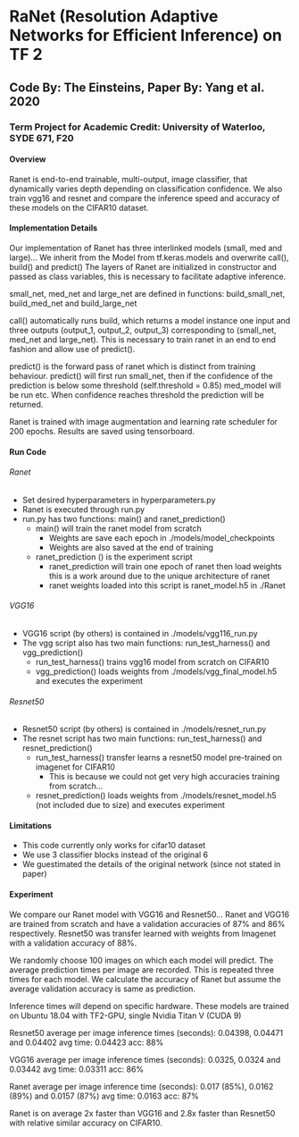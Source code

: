 # RaNet (Resolution Adaptive Networks for Efficient Inference) on TF 2
## Code By: The Einsteins,  Paper By: Yang et al. 2020

### Term Project for Academic Credit: University of Waterloo, SYDE 671, F20 

#### Overview
Ranet is end-to-end trainable, multi-output, image classifier, that dynamically varies depth depending on classification confidence.
We also train vgg16 and resnet and compare the inference speed and accuracy of these models on the CIFAR10 dataset. 

#### Implementation Details
Our implementation of Ranet has three interlinked models (small, med and large)...
We inherit from the Model from tf.keras.models and overwrite call(), build() and predict()
The layers of Ranet are initialized in constructor and passed as class variables, this is necessary to facilitate adaptive inference. 

small_net, med_net and large_net are defined in functions: build_small_net, build_med_net and build_large_net

call() automatically runs build, which returns a model instance one input and three outputs (output_1, output_2, output_3)
corresponding to (small_net, med_net and large_net). This is necessary to train ranet in an end to end fashion and allow use of predict(). 

predict() is the forward pass of ranet which is distinct from training behaviour.
predict() will first run small_net, then if the confidence of the prediction is below some threshold (self.threshold = 0.85)
med_model will be run etc. When confidence reaches threshold the prediction will be returned. 

Ranet is trained with image augmentation and learning rate scheduler for 200 epochs. Results are saved using tensorboard. 

#### Run Code
###### Ranet
* Set desired hyperparameters in hyperparameters.py
* Ranet is executed through run.py
* run.py has two functions: main() and ranet_prediction()
    * main() will train the ranet model from scratch
        * Weights are save each epoch in ./models/model_checkpoints
        * Weights are also saved at the end of training
    * ranet_prediction () is the experiment script
        * ranet_prediction will train one epoch of ranet then load weights this is a work around due to the unique architecture
        of ranet
        * ranet weights loaded into this script is ranet_model.h5 in ./Ranet

###### VGG16
* VGG16 script (by others) is contained in ./models/vgg116_run.py 
* The vgg script also has two main functions: run_test_harness() and vgg_prediction()
    * run_test_harness() trains vgg16 model from scratch on CIFAR10 
    * vgg_prediction() loads weights from ./models/vgg_final_model.h5 and executes the experiment

###### Resnet50
* Resnet50 script (by others) is contained in ./models/resnet_run.py 
* The resnet script has two main functions: run_test_harness() and resnet_prediction()
    * run_test_harness() transfer learns a resnet50 model pre-trained on imagenet for CIFAR10
        * This is because we could not get very high accuracies training from scratch...
    * resnet_prediction() loads weights from ./models/resnet_model.h5 (not included due to size) and executes experiment 

#### Limitations
* This code currently only works for cifar10 dataset
* We use 3 classifier blocks instead of the original 6
* We guestimated the details of the original network (since not stated in paper)

#### Experiment
We compare our Ranet model with VGG16 and Resnet50... Ranet and VGG16 are trained from scratch and have a validation 
accuracies of 87% and 86% respectively. Resnet50 was transfer learned with weights from Imagenet with a validation accuracy of 
88%.

We randomly choose 100 images on which each model will predict. The average prediction times per image are recorded.
This is repeated three times for each model. We calculate the accuracy of Ranet but assume the average validation accuracy
is same as prediction. 

Inference times will depend on specific hardware. These models are trained on Ubuntu 18.04 with TF2-GPU, single Nvidia Titan V (CUDA 9) 

Resnet50 average per image inference times (seconds): 0.04398, 0.04471 and 0.04402 avg time: 0.04423 acc: 88%

VGG16 average per image inference times (seconds): 0.0325, 0.0324 and 0.03442 avg time: 0.03311 acc: 86%

Ranet average per image inference time (seconds): 0.017 (85%), 0.0162 (89%) and 0.0157 (87%) avg time: 0.0163 acc: 87%

Ranet is on average 2x faster than VGG16 and 2.8x faster than Resnet50 with relative similar accuracy on CIFAR10. 







